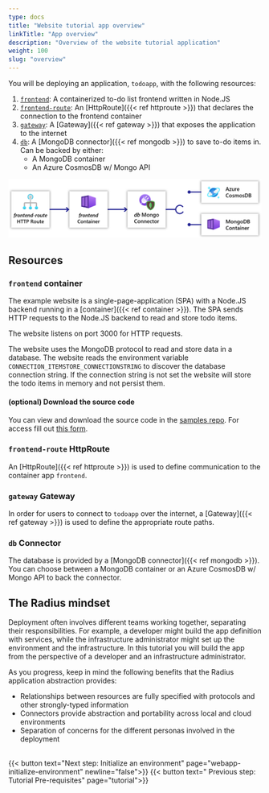 ```yaml
---
type: docs
title: "Website tutorial app overview"
linkTitle: "App overview"
description: "Overview of the website tutorial application"
weight: 100
slug: "overview"
---
```


You will be deploying an application, `todoapp`, with the following resources:

1. [`frontend`](#frontend-container): A containerized to-do list frontend written in Node.JS
1. [`frontend-route`](#frontend-route-httproute): An [HttpRoute]({{< ref httproute >}}) that declares the connection to the frontend container
1. [`gateway`](#gateway-gateway): A [Gateway]({{< ref gateway >}}) that exposes the application to the internet
1. [`db`](#db-connector): A [MongoDB connector]({{< ref mongodb >}}) to save to-do items in. Can be backed by either:
   - A MongoDB container
   - An Azure CosmosDB w/ Mongo API

<img src="todoapp-diagram.png" width=700 alt="Simple app diagram">

## Resources

### `frontend` container

The example website is a single-page-application (SPA) with a Node.JS backend running in a [container]({{< ref container >}}). The SPA sends HTTP requests to the Node.JS backend to read and store todo items.

The website listens on port 3000 for HTTP requests.

The website uses the MongoDB protocol to read and store data in a database. The website reads the environment variable `CONNECTION_ITEMSTORE_CONNECTIONSTRING` to discover the database connection string. If the connection string is not set the website will store the todo items in memory and not persist them.

#### (optional) Download the source code

You can view and download the source code in the [samples repo](https://github.com/project-radius/samples). For access fill out [this form](https://aka.ms/ProjectRadius/GitHubAccess).

### `frontend-route` HttpRoute

An [HttpRoute]({{< ref httproute >}}) is used to define communication to the container app `frontend`.

### `gateway` Gateway

In order for users to connect to `todoapp` over the internet, a [Gateway]({{< ref gateway >}}) is used to define the appropriate route paths.

### `db` Connector

The database is provided by a [MongoDB connector]({{< ref mongodb >}}). You can choose between a MongoDB container or an Azure CosmosDB w/ Mongo API to back the connector.

## The Radius mindset

Deployment often involves different teams working together, separating their responsibilities. For example, a developer might build the app definition with services, while the infrastructure administrator might set up the environment and the infrastructure. In this tutorial you will build the app from the perspective of a developer and an infrastructure administrator. 

As you progress, keep in mind the following benefits that the Radius application abstraction provides:

- Relationships between resources are fully specified with protocols and other strongly-typed information
- Connectors provide abstraction and portability across local and cloud environments
- Separation of concerns for the different personas involved in the deployment 

<br>{{< button text="Next step: Initialize an environment" page="webapp-initialize-environment" newline="false">}} {{< button text=" Previous step: Tutorial Pre-requisites" page="tutorial">}}
